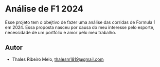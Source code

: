 # Análise de F1 2024

Esse projeto tem o obejtivo de fazer uma análise das corridas de Formula 1 em 2024. Essa proposta nasceu por causa do meu interesse pelo esporte, necessidade de um portfólio e amor pelo meu trabalho.

## Autor

* Thales Ribeiro Melo, thalesm1819@gmail.com
